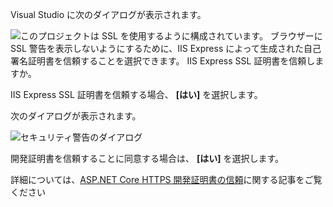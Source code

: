
Visual Studio に次のダイアログが表示されます。

![このプロジェクトは SSL を使用するように構成されています。 ブラウザーに SSL 警告を表示しないようにするために、IIS Express によって生成された自己署名証明書を信頼することを選択できます。 IIS Express SSL 証明書を信頼しますか。](~/getting-started/_static/trustCert.png)

IIS Express SSL 証明書を信頼する場合、 **[はい]** を選択します。

次のダイアログが表示されます。

![セキュリティ警告のダイアログ](~/getting-started/_static/cert.png)

開発証明書を信頼することに同意する場合は、 **[はい]** を選択します。

詳細については、[ASP.NET Core HTTPS 開発証明書の信頼](xref:security/enforcing-ssl#trust-the-aspnet-core-https-development-certificate-on-windows-and-macos)に関する記事をご覧ください